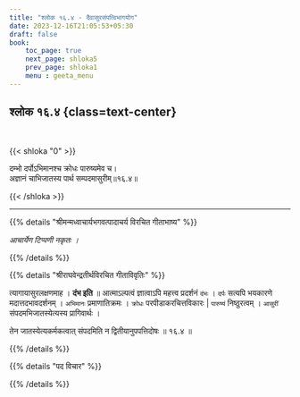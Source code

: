 ```yaml
---
title: "श्लोक १६.४ - दैवासुरसंपत्विभागयोग"
date: 2023-12-16T21:05:53+05:30
draft: false
book:
    toc_page: true
    next_page: shloka5
    prev_page: shloka1
    menu : geeta_menu
---
```




## श्लोक १६.४ {class=text-center}

<br/>

{{< shloka  "0"  >}}

दम्भो दर्पोऽभिमानश्च क्रोधः पारुष्यमेव च।  
अज्ञानं चाभिजातस्य पार्थ सम्पदमासुरीम्॥१६.४॥

{{< /shloka >}}

---


{{% details "श्रीमन्मध्वाचार्यभगवत्पादाचर्य विरचित  गीताभाष्य" %}}

*आचार्येण टिप्पणी नकृतः ।*

{{% /details %}}



{{% details "श्रीराघवेन्द्रतीर्थविरचित गीताविवृतिः" %}}

त्यागायासुरलक्षणमाह । **दंभ इति** ॥ 
आत्माऽल्पत्वं ज्ञात्वाऽपि महत्त्व प्रदर्शनं `दंभः` । 
`दर्पः` सत्यपि भयकारणे मदात्तदभावदर्शनम्‌ ।
`अभिमानः` प्रमाणातिक्रमः ।
`क्रोधः` परपीडाकरचित्तविकारः |
`पारुष्यं` निष्ठुरत्वम्‌ ।
`आसुरीं` संपदमभिजातस्येत्यस्य प्रागिवार्थः ।   

तेन जातस्येत्यकर्मकत्वात् संपदमिति न 
द्वितीयानुपपत्तिदोषः ॥ १६.४ ॥

{{% /details %}}



{{% details "पद विचार" %}}


{{% /details %}}
